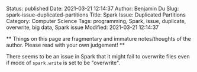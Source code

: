 Status: published
Date: 2021-03-21 12:14:37
Author: Benjamin Du
Slug: spark-issue-duplicated-partitions
Title: Spark Issue: Duplicated Partitions
Category: Computer Science
Tags: programming, Spark, issue, duplicate, overwrite, big data, Spark issue
Modified: 2021-03-21 12:14:37

**
Things on this page are fragmentary and immature notes/thoughts of the author.
Please read with your own judgement!
**

There seems to be an issue in Spark that it might fail to overwrite files 
even if mode of `spark.write` is set to be "overwrite".
